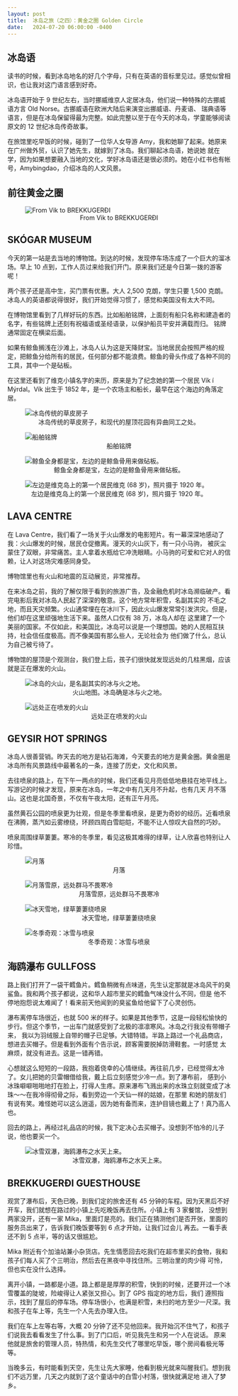 ```yaml
---
layout: post
title:  冰岛之旅（之四）：黄金之圈 Golden Circle
date:   2024-07-20 06:00:00 -0400
---
```


## 冰岛语

读书的时候，看到冰岛地名的好几个字母，只有在英语的音标里见过。感觉似曾相识，也让我对这门语言感到好奇。

冰岛语开始于 9 世纪左右，当时挪威维京人定居冰岛，他们说一种特殊的古挪威语方言 Old Norse。古挪威语在欧洲大陆后来演变出挪威语、丹麦语、
瑞典语等语言，但是在冰岛保留得最为完整。如此完整以至于在今天的冰岛，学童能够阅读原文的 12 世纪冰岛传奇故事。

在旅馆里吃早饭的时候，碰到了一位华人女导游 Amy，我和她聊了起来。她原来在广州做外贸，认识了她先生，就嫁到了冰岛。我们聊起冰岛语，她说她
就在学，因为如果想要融入当地的文化，学好冰岛语还是很必须的。她在小红书也有帐号，Amybingdao，介绍冰岛的人文风景。


## 前往黄金之圈

<figure>
  <img src="../../../assets/images/Iceland-Day4/Golden-Circle.png" alt="From Vik to BREKKUGERÐI"/>
  <center><figcaption>From Vik to BREKKUGERÐI</figcaption></center>
</figure>


## SKÓGAR MUSEUM

今天的第一站是去当地的博物馆。到达的时候，发现停车场冻成了一个巨大的溜冰场。早上 10 点到，工作人员过来给我们开门。原来我们还是今日第一拨的游客呢！

两个孩子还是高中生，买门票有优惠。大人 2,500 克朗，学生只要 1,500 克朗。冰岛人的英语都说得很好，我们开始觉得习惯了，感觉和美国没有太大不同。

在博物馆里看到了几样好玩的东西。比如船舶铭牌，上面刻有船只名称和建造者的名字，有些铭牌上还刻有祝福语或圣经语录，以保护船员平安并满载而归。
铭牌通常固定在横梁后面。

如果有鲸鱼搁浅在沙滩上，冰岛人认为这是天降财宝。当地居民会按照严格的规定，把鲸鱼分给所有的居民，任何部分都不能浪费。鲸鱼的骨头作成了各种不同的工具，其中一个是砧板。

在这里还看到了维克小镇名字的来历，原来是为了纪念她的第一个居民 Vík í Mýrdal。Vík 出生于 1852 年，是一个农场主和船长，最早在这个海边的角落定居。 

<figure>
  <img src="../../../assets/images/Iceland-Day4/Grass-rooftops.jpg" alt="冰岛传统的草皮房子"/>
  <center><figcaption>冰岛传统的草皮房子，和现代的屋顶花园有异曲同工之处。</figcaption></center>
</figure>

<figure>
  <img src="../../../assets/images/Iceland-Day4/Ship-Nameplates-Carved.jpg" alt="船舶铭牌"/>
  <center><figcaption>船舶铭牌</figcaption></center>
</figure>

<figure>
  <img src="../../../assets/images/Iceland-Day4/Whale-bone-artifacts.jpg" alt="鲸鱼全身都是宝，左边的是鲸鱼骨用来做砧板。"/>
  <center><figcaption>鲸鱼全身都是宝，左边的是鲸鱼骨用来做砧板。</figcaption></center>
</figure>

<figure>
  <img src="../../../assets/images/Iceland-Day4/Vik-the-first-resident.jpg" alt="左边是维克岛上的第一个居民维克 (68 岁)，照片摄于 1920 年。"/>
  <center><figcaption>左边是维克岛上的第一个居民维克 (68 岁)，照片摄于 1920 年。</figcaption></center>
</figure>


## LAVA CENTRE

在 Lava Centre，我们看了一场关于火山爆发的电影短片。有一幕深深地感动了我：火山爆发的时候，居民仓促撤离。漫天的火山灰下，有一只小马驹，
被灰尘蒙住了双眼，非常痛苦。主人拿着水瓶给它冲洗眼睛。小马驹的可爱和它对人的信赖，让人对这场灾难感同身受。

博物馆里也有火山和地震的互动展览，非常推荐。

在来冰岛之前，我的了解仅限于看到的旅游广告，及金融危机时冰岛濒临破产。看完电影后我对冰岛人民起了深深的敬意。这个地方常年积雪，名副其实的
不毛之地，而且天灾频繁。火山通常埋在在冰川下，因此火山爆发常常引发洪灾。但是，他们却在这里顽强地生活下来。虽然人口仅有 38 万，冰岛人却在
这里建了一个美丽的国家。不仅如此，和美国比，冰岛可以说是一个理想国。她的人民相互扶持，社会信任度极高。而不像美国有那么些人，无论社会为
他们做了什么，总认为自己被亏待了。

博物馆的屋顶是个观测台，我们登上后，孩子们很快就发现远处的几柱黑烟，应该就是正在爆发的火山。

<figure>
  <img src="../../../assets/images/Iceland-Day4/Volcano-map.jpg" alt="冰岛的火山，是名副其实的冰与火之地。"/>
  <center><figcaption>火山地图。冰岛确是冰与火之地。</figcaption></center>
</figure>

<figure>
  <img src="../../../assets/images/Iceland-Day4/Erupting-volcanos.jpg" alt="远处正在喷发的火山"/>
  <center><figcaption>远处正在喷发的火山</figcaption></center>
</figure>


## GEYSIR HOT SPRINGS

冰岛人很善营销。昨天去的地方是钻石海滩，今天要去的地方是黄金圈。黄金圈是冰岛所有风景路线中最著名的一条，连接了历史，文化和风景。

去往喷泉的路上，在下午一两点的时候，我们还看见月亮低低地悬挂在地平线上。写游记的时候才发现，原来在冰岛，一年之中有几天月不升起，也有几天
月不落山。这也是北国奇景，不仅有午夜太阳，还有正午月亮。

虽然黄石公园的喷泉更为壮观，但是冬季里看喷泉，是更为奇妙的经历。近看喷泉在沸腾，蒸汽如云雾缭绕，环顾四周白雪皑皑，不能不让人惊叹大自然的巧妙。

喷泉周围绿草萋萋。寒冷的冬季里，看见这极其难得的绿草，让人欣喜也特别让人珍惜。

<figure>
  <img src="../../../assets/images/Iceland-Day4/Moonset.jpg" alt="月落"/>
  <center><figcaption>月落</figcaption></center>
</figure>

<figure>
  <img src="../../../assets/images/Iceland-Day4/Horses-over-moonset.jpg" alt="月落雪原，远处群马不畏寒冷"/>
  <center><figcaption>月落雪原，远处群马不畏寒冷</figcaption></center>
</figure>

<figure>
  <img src="../../../assets/images/Iceland-Day4/Green-grass-surrounding-geysir.jpg" alt="冰天雪地，绿草萋萋绕喷泉"/>
  <center><figcaption>冰天雪地，绿草萋萋绕喷泉</figcaption></center>
</figure>

<figure>
  <img src="../../../assets/images/Iceland-Day4/Geysir-in-the-snow.jpg" alt="冬季奇观：冰雪与喷泉"/>
  <center><figcaption>冬季奇观：冰雪与喷泉</figcaption></center>
</figure>


## 海鸥瀑布 GULLFOSS

路上我们打开了一袋干鳕鱼片。鳕鱼稍微有点味道，先生认定那就是冰岛风干的臭鲨鱼。我和两个孩子都说，这和华人超市里买的鳕鱼气味没什么不同，但是
他不停地抱怨说太难闻了！看来前天他闻到的臭鲨鱼给他留下了心灵创伤。

瀑布离停车场很近，也就 500 米的样子。如果是其他季节，这是一段轻松愉快的步行。但这个季节，一出车门就感受到了北极的凛凛寒风。冰岛之行我没有带帽子来，
我以为羽绒服上自带的帽子已足够。大错特错。半路上路过一个礼品商店，想进去买帽子。但是看到外面有个告示说，顾客需要脱掉防滑鞋套。一时感觉
太麻烦，就没有进去。这是一错再错。

心想就这么短短的一段路，我抱着侥幸的心情继续。再往前几步，已经觉得太冷了。女儿把她的贝雷帽借给我，戴上后立刻感觉少冷一点。到了瀑布前，
感到小冰珠噼噼啪啪地打在脸上，打得人生疼。原来瀑布飞溅出来的水珠立刻就变成了冰珠～～在我冷得彻骨之际，看到旁边一个天仙一样的姑娘，在那里
和她的朋友们有说有笑。难怪她可以这么逍遥，因为她有备而来，连护目镜也戴上了！真乃高人也。

回去的路上，再经过礼品店的时候，我下定决心去买帽子。没想到不怕冷的儿子说，他也要买一个。

<figure>
  <img src="../../../assets/images/Iceland-Day4/Gullfoss-falls.jpg" alt="冰雪双瀑，海鸥瀑布之水天上来。"/>
  <center><figcaption>冰雪双瀑，海鸥瀑布之水天上来。</figcaption></center>
</figure>


## BREKKUGERÐI GUESTHOUSE

观赏了瀑布后，天色已晚，到我们定的旅舍还有 45 分钟的车程。因为天黑后不好开车，我们就想在路过的小镇上先吃晚饭再去住所。小镇上有 3 家餐馆，
没想到两家没开，还有一家 Mika，里面灯是亮的。我们正在猜测他们是否开张，里面的服务员出来了，告诉我们晚饭要等到 6 点才开始，让我们过会儿
再去。一看手表还不到 5 点半，等的话又很尴尬。

Mika 附近有个加油站兼小杂货店。先生情愿回去吃我们在超市里买的食物，我和孩子们每人买了个三明治，然后去在黑夜中寻找住所。三明治里的肉少得
可怜，但也实在没什么选择。

离开小镇，一路都是小道。路上都是是厚厚的积雪，快到的时候，还要开过一个冰雪覆盖的陡坡，险峻得让人紧张又担心。到了 GPS 指定的地方后，我们
遵照指示，找到了屋后的停车场。停车场很小，也满是积雪，未扫的地方至少一尺深。我和孩子在车上等，先生一个人先去办理入住。

我们在车上左等右等，大概 20 分钟了还不见他回来。我开始沉不住气了，和孩子们说我去看看发生了什么事。到了门口后，听见我先生和另一个人在说话。
原来他就是旅舍的管理人员，特热情，和先生交代了哪里吃早饭，哪个房间看极光等等。

当晚多云，有时能看到天空，先生让先大家睡，他看到极光就来叫醒我们。想到我们不远万里，几天之内就到了这个童话中的白雪小村落，很快就满足地
进入了梦乡。
